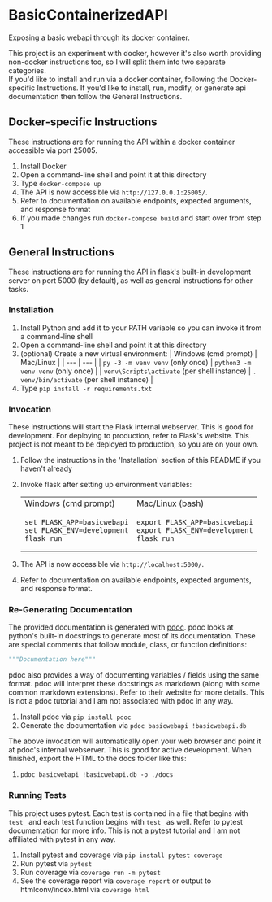 # BasicContainerizedAPI

Exposing a basic webapi through its docker container.<br>

This project is an experiment with docker, however it's also worth providing non-docker instructions too, so I will split them into two separate categories.<br>
If you'd like to install and run via a docker container, following the Docker-specific Instructions. If you'd like to install, run, modify, or generate api documentation then follow the General Instructions.


## Docker-specific Instructions ##

These instructions are for running the API within a docker container accessible via port 25005.

1. Install Docker
2. Open a command-line shell and point it at this directory
3. Type `docker-compose up`
4. The API is now accessible via `http://127.0.0.1:25005/`.
5. Refer to documentation on available endpoints, expected arguments, and response format
6. If you made changes run `docker-compose build` and start over from step 1

## General Instructions ##

These instructions are for running the API in flask's built-in development server on port 5000 (by default), as well as general instructions for other tasks.
### Installation ###

1. Install Python and add it to your PATH variable so you can invoke it from a command-line shell
2. Open a command-line shell and point it at this directory
3. (optional) Create a new virtual environment:
    | Windows (cmd prompt) | Mac/Linux |
    | --- | --- |
    | `py -3 -m venv venv` (only once) | `python3 -m venv venv` (only once) |
    | `venv\Scripts\activate` (per shell instance) | `. venv/bin/activate` (per shell instance) |
4. Type `pip install -r requirements.txt`

### Invocation ###

These instructions will start the Flask internal webserver. This is good for development. For deploying to production, refer to Flask's website. This project is not meant to be deployed to production, so you are on your own.

1. Follow the instructions in the 'Installation' section of this README if you haven't already
2. Invoke flask after setting up environment variables:
    <table>
    <tr>
    <td> Windows (cmd prompt) </td> <td> Mac/Linux (bash) </td>
    </tr>
    <tr>
    <td>

    ```
    set FLASK_APP=basicwebapi
    set FLASK_ENV=development
    flask run
    ```

    </td>
    <td>

    ```
    export FLASK_APP=basicwebapi
    export FLASK_ENV=development
    flask run
    ```

    </td>
    </tr>
    </table>
3. The API is now accessible via `http://localhost:5000/`.
4. Refer to documentation on available endpoints, expected arguments, and response format.

### Re-Generating Documentation ###

The provided documentation is generated with [pdoc](https://pdoc.dev/). pdoc looks at python's built-in docstrings to generate most of its documentation. These are special comments that follow module, class, or function definitions:
```py
"""Documentation here"""
```
pdoc also provides a way of documenting variables / fields using the same format. pdoc will interpret these docstrings as markdown (along with some common markdown extensions). Refer to their website for more details. This is not a pdoc tutorial and I am not associated with pdoc in any way.

1. Install pdoc via `pip install pdoc`
2. Generate the documentation via `pdoc basicwebapi !basicwebapi.db`

The above invocation will automatically open your web browser and point it at pdoc's internal webserver. This is good for active development. When finished, export the HTML to the docs folder like this:
1. `pdoc basicwebapi !basicwebapi.db -o ./docs`

### Running Tests ###

This project uses pytest. Each test is contained in a file that begins with `test_` and each test function begins with `test_` as well. Refer to pytest documentation for more info. This is not a pytest tutorial and I am not affiliated with pytest in any way.

1. Install pytest and coverage via `pip install pytest coverage`
2. Run pytest via `pytest`
3. Run coverage via `coverage run -m pytest`
4. See the coverage report via `coverage report` or output to htmlconv/index.html via `coverage html`